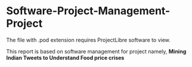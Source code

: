 # Software-Project-Management-Project

The file with .pod extension requires ProjectLibre software to view.

This report is based on software management for project namely, **Mining Indian Tweets to Understand Food price crises**

